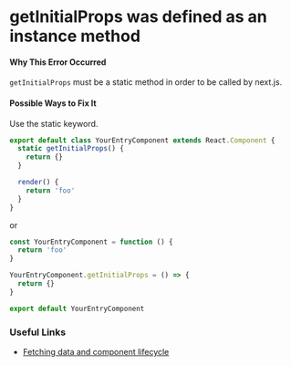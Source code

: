 # getInitialProps was defined as an instance method

#### Why This Error Occurred

`getInitialProps` must be a static method in order to be called by next.js.

#### Possible Ways to Fix It

Use the static keyword.

```js
export default class YourEntryComponent extends React.Component {
  static getInitialProps() {
    return {}
  }

  render() {
    return 'foo'
  }
}
```

or

```js
const YourEntryComponent = function () {
  return 'foo'
}

YourEntryComponent.getInitialProps = () => {
  return {}
}

export default YourEntryComponent
```

### Useful Links

- [Fetching data and component lifecycle](https://nextjs.org/docs/api-reference/data-fetching/getInitialProps)
